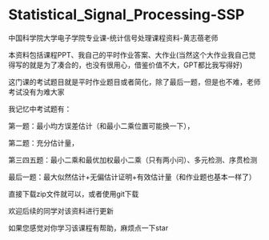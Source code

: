 # Statistical_Signal_Processing-SSP
中国科学院大学电子学院专业课-统计信号处理课程资料-黄志蓓老师

本资料包括课程PPT、我自己的平时作业答案、大作业(当然这个大作业我自己觉得写的就是为了凑合的，也没有很用心，借鉴价值不大，GPT都比我写得好)

这门课的考试题目就是平时作业题目或者简化，除了最后一题，但是也不难，老师考试没有为难大家

我记忆中考试题有：

第一题：最小均方误差估计（和最小二乘位置可能换一下），

第二题：充分估计量，

第三四五题：最小二乘和最优加权最小二乘（只有两小问）、多元检测、序贯检测

最后一题：最大似然估计+无偏估计证明+有效估计量（和作业题也基本一样了）

直接下载zip文件就可以，或者使用git下载

欢迎后续的同学对该资料进行更新

如果您感觉对你学习该课程有帮助，麻烦点一下star
